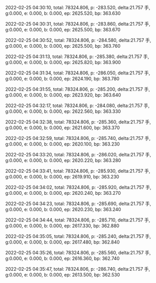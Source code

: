 2022-02-25 04:30:10, total: 78324.806, p: -283.520, delta:21.757 手, g:0.000, e: 0.000, b: 0.000, ep: 2625.520, bp: 363.630

2022-02-25 04:30:31, total: 78324.806, p: -283.860, delta:21.757 手, g:0.000, e: 0.000, b: 0.000, ep: 2625.500, bp: 363.670

2022-02-25 04:30:52, total: 78324.806, p: -284.580, delta:21.757 手, g:0.000, e: 0.000, b: 0.000, ep: 2625.500, bp: 363.760

2022-02-25 04:31:13, total: 78324.806, p: -285.380, delta:21.757 手, g:0.000, e: 0.000, b: 0.000, ep: 2625.820, bp: 363.900

2022-02-25 04:31:34, total: 78324.806, p: -286.050, delta:21.757 手, g:0.000, e: 0.000, b: 0.000, ep: 2624.190, bp: 363.780

2022-02-25 04:31:55, total: 78324.806, p: -285.200, delta:21.757 手, g:0.000, e: 0.000, b: 0.000, ep: 2623.920, bp: 363.640

2022-02-25 04:32:17, total: 78324.806, p: -284.080, delta:21.757 手, g:0.000, e: 0.000, b: 0.000, ep: 2622.560, bp: 363.330

2022-02-25 04:32:38, total: 78324.806, p: -285.360, delta:21.757 手, g:0.000, e: 0.000, b: 0.000, ep: 2621.600, bp: 363.370

2022-02-25 04:32:59, total: 78324.806, p: -285.740, delta:21.757 手, g:0.000, e: 0.000, b: 0.000, ep: 2620.100, bp: 363.230

2022-02-25 04:33:20, total: 78324.806, p: -286.020, delta:21.757 手, g:0.000, e: 0.000, b: 0.000, ep: 2620.220, bp: 363.280

2022-02-25 04:33:41, total: 78324.806, p: -285.930, delta:21.757 手, g:0.000, e: 0.000, b: 0.000, ep: 2619.910, bp: 363.230

2022-02-25 04:34:02, total: 78324.806, p: -285.920, delta:21.757 手, g:0.000, e: 0.000, b: 0.000, ep: 2620.240, bp: 363.270

2022-02-25 04:34:23, total: 78324.806, p: -285.690, delta:21.757 手, g:0.000, e: 0.000, b: 0.000, ep: 2620.230, bp: 363.240

2022-02-25 04:34:44, total: 78324.806, p: -285.710, delta:21.757 手, g:0.000, e: 0.000, b: 0.000, ep: 2617.330, bp: 362.880

2022-02-25 04:35:05, total: 78324.806, p: -285.240, delta:21.757 手, g:0.000, e: 0.000, b: 0.000, ep: 2617.480, bp: 362.840

2022-02-25 04:35:26, total: 78324.806, p: -285.560, delta:21.757 手, g:0.000, e: 0.000, b: 0.000, ep: 2616.360, bp: 362.740

2022-02-25 04:35:47, total: 78324.806, p: -286.740, delta:21.757 手, g:0.000, e: 0.000, b: 0.000, ep: 2613.500, bp: 362.530
